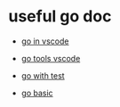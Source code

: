 # useful go doc

* [go in vscode](https://dev.to/vuong/golang-in-vscode-show-code-coverage-of-after-saving-test-8g0)

* [go tools vscode](https://github.com/Microsoft/vscode-go/wiki/Go-tools-that-the-Go-extension-depends-on)

* [go with test](https://quii.gitbook.io/learn-go-with-tests/)

* [go basic](https://yourbasic.org/golang/)